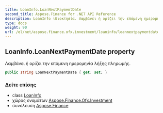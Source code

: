 ```yaml
---
title: LoanInfo.LoanNextPaymentDate
second_title: Aspose.Finance for .NET API Reference
description: LoanInfo ιδιοκτησία. Λαμβάνει ή ορίζει την επόμενη ημερομηνία λήξης πληρωμής.
type: docs
weight: 90
url: /el/net/aspose.finance.ofx.investment/loaninfo/loannextpaymentdate/
---
```

## LoanInfo.LoanNextPaymentDate property

Λαμβάνει ή ορίζει την επόμενη ημερομηνία λήξης πληρωμής.

```csharp
public string LoanNextPaymentDate { get; set; }
```

### Δείτε επίσης

* class [LoanInfo](../)
* χώρος ονομάτων [Aspose.Finance.Ofx.Investment](../../loaninfo/)
* συνέλευση [Aspose.Finance](../../../)


